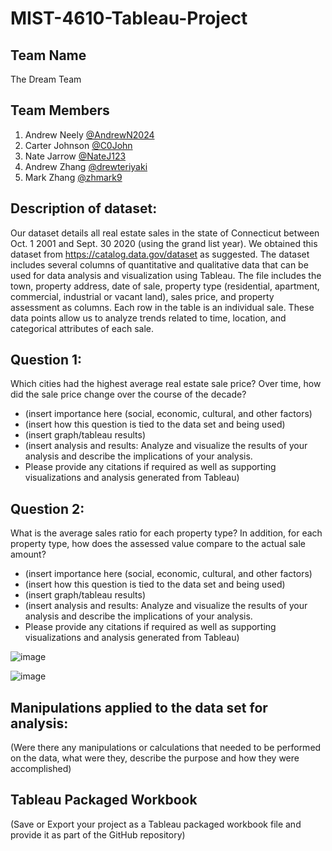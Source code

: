 # MIST-4610-Tableau-Project

## Team Name
The Dream Team

## Team Members
1. Andrew Neely [@AndrewN2024](https://github.com/AndrewN2024)
2. Carter Johnson [@C0John](https://github.com/C0John)
3. Nate Jarrow [@NateJ123](https://github.com/NateJ123/)
4. Andrew Zhang [@drewteriyaki](https://github.com/drewteriyaki)
5. Mark Zhang [@zhmark9](https://github.com/zhmark9)

## Description of dataset:
Our dataset details all real estate sales in the state of Connecticut between Oct. 1 2001 and Sept. 30 2020 (using the grand list year). We obtained this dataset from https://catalog.data.gov/dataset as suggested. The dataset includes several columns of quantitative and qualitative data that can be used for data analysis and visualization using Tableau. The file includes the town, property address, date of sale, property type (residential, apartment, commercial, industrial or vacant land), sales price, and property assessment as columns. Each row in the table is an individual sale. These data points allow us to analyze trends related to time, location, and categorical attributes of each sale. 

## Question 1:
Which cities had the highest average real estate sale price? Over time, how did the sale price change over the course of the decade?

- (insert importance here (social, economic, cultural, and other factors)
- (insert how this question is tied to the data set and being used)
- (insert graph/tableau results)
- (insert analysis and results: Analyze and visualize the results of your analysis and describe the implications of your analysis.
- Please provide any citations if required as well as supporting visualizations and analysis
generated from Tableau)


## Question 2:
What is the average sales ratio for each property type? In addition, for each property type, how does the assessed value compare to the actual sale amount?

- (insert importance here (social, economic, cultural, and other factors)
- (insert how this question is tied to the data set and being used)
- (insert graph/tableau results)
- (insert analysis and results: Analyze and visualize the results of your analysis and describe the implications of your analysis.
- Please provide any citations if required as well as supporting visualizations and analysis
generated from Tableau)

![image](https://github.com/C0John/MIST-4610-Tableau-Project/assets/149621626/50728be7-cc9a-457c-88a5-d288a4e264ac)

![image](https://github.com/C0John/MIST-4610-Tableau-Project/assets/149621626/f80a85ac-f41c-415c-9079-74f3eda6f108)



## Manipulations applied to the data set for analysis:
(Were there any manipulations or calculations that needed to be performed on the data, what
were they, describe the purpose and how they were accomplished)

## Tableau Packaged Workbook
(Save or Export your project as a Tableau packaged workbook file and provide it as part of the
GitHub repository)

